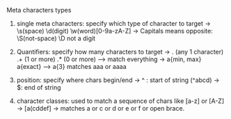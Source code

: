 Meta characters types
1. single meta characters: specify which type of character to target
-> \s(space) \d(digit) \w(word)[0-9a-zA-Z]
-> Capitals means opposite: \S(not-space) \D not a digit

2. Quantifiers: specify how many characters to target
-> . (any 1 character) .+ (1 or more) .* (0 or more) --> match everything
-> a{min, max} a{exact} --> a{3} matches aaa or aaaa

3. position: specify where chars begin/end
-> ^ : start of string (^abcd)
-> $: end of string

4. character classes: used to match a sequence of chars like [a-z] or [A-Z]
-> [a(cddef] -> matches a or c or d or e or f or open brace.  